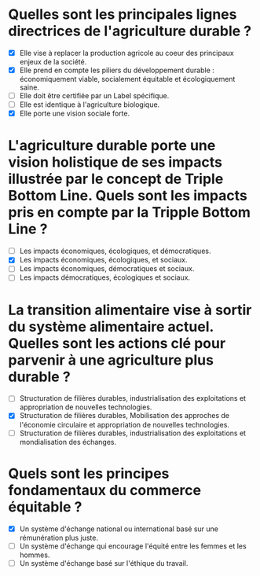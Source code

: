 # Quelles sont les principales lignes directrices de l'agriculture durable ?

* [X] Elle vise à replacer la production agricole au coeur des principaux enjeux de la société.
* [X] Elle prend en compte les piliers du développement durable : économiquement viable, socialement équitable et écologiquement saine.
* [ ] Elle doit être certifiée par un Label spécifique.
* [ ] Elle est identique à l'agriculture biologique.
* [X] Elle porte une vision sociale forte.

# L'agriculture durable porte une vision holistique de ses impacts illustrée par le concept de Triple Bottom Line. Quels sont les impacts pris en compte par la Tripple Bottom Line ?

* [ ] Les impacts économiques, écologiques, et démocratiques.
* [X] Les impacts économiques, écologiques, et sociaux.
* [ ] Les impacts économiques, démocratiques et sociaux.
* [ ] Les impacts démocratiques, écologiques et sociaux.

# La transition alimentaire vise à sortir du système alimentaire actuel. Quelles sont les actions clé pour parvenir à une agriculture plus durable ?

* [ ] Structuration de filières durables, industrialisation des exploitations et appropriation de nouvelles technologies.
* [X] Structuration de filières durables, Mobilisation des approches de l'économie circulaire et appropriation de nouvelles technologies.
* [ ] Structuration de filières durables, industrialisation des exploitations et mondialisation des échanges.

# Quels sont les principes fondamentaux du commerce équitable ?

* [X] Un système d'échange national ou international basé sur une rémunération plus juste.
* [ ] Un système d'échange qui encourage l'équité entre les femmes et les hommes.
* [ ] Un système d'échange basé sur l'éthique du travail.
